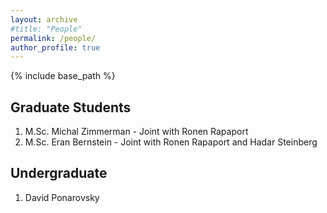```yaml
---
layout: archive
#title: "People"
permalink: /people/
author_profile: true
---
```


{% include base_path %}

## Graduate Students

1. M.Sc. Michal Zimmerman - Joint with Ronen Rapaport
2. M.Sc. Eran Bernstein - Joint with Ronen Rapaport and Hadar Steinberg

## Undergraduate

1. David Ponarovsky
